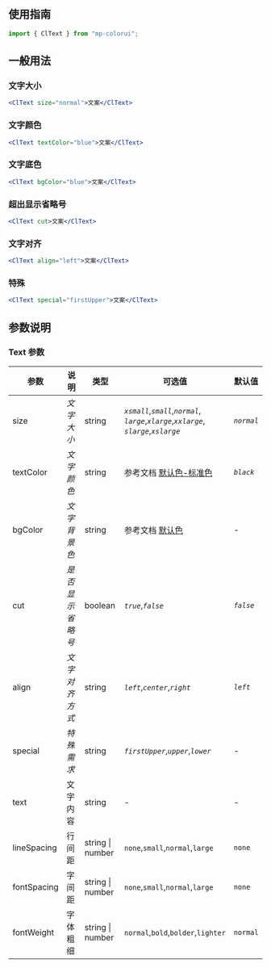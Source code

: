 ## 使用指南

```js
import { ClText } from "mp-colorui";
```

## 一般用法

### 文字大小

```jsx
<ClText size="normal">文案</ClText>
```

### 文字颜色

```jsx
<ClText textColor="blue">文案</ClText>
```

### 文字底色

```jsx
<ClText bgColor="blue">文案</ClText>
```

### 超出显示省略号

```jsx
<ClText cut>文案</ClText>
```

### 文字对齐

```jsx
<ClText align="left">文案</ClText>
```

### 特殊

```jsx
<ClText special="firstUpper">文案</ClText>
```

## 参数说明

### Text 参数

| 参数        | 说明             | 类型             | 可选值                                                                                              | 默认值     |
| ----------- | ---------------- | ---------------- | --------------------------------------------------------------------------------------------------- | ---------- |
| size        | _文字大小_       | string           | _`xsmall`_,_`small`_,_`normal`_,<br />_`large`_,_`xlarge`_,_`xxlarge`_,<br />_`slarge`_,_`xslarge`_ | _`normal`_ |
| textColor   | _文字颜色_       | string           | 参考文档 [默认色-标准色](/home/color?id=标准色)                                                     | _`black`_  |
| bgColor     | _文字背景色_     | string           | 参考文档 [默认色](/home/color)                                                                      | -          |
| cut         | _是否显示省略号_ | boolean          | _`true`_,_`false`_                                                                                  | _`false`_  |
| align       | _文字对齐方式_   | string           | _`left`_,_`center`_,_`right`_                                                                       | _`left`_   |
| special     | _特殊需求_       | string           | _`firstUpper`_,_`upper`_,_`lower`_                                                                  | -          |
| text        | 文字内容         | string           | -                                                                                                   | -          |
| lineSpacing | 行间距           | string \| number | `none`,`small`,`normal`,`large`                                                                     | `none`     |
| fontSpacing | 字间距           | string \| number | `none`,`small`,`normal`,`large`                                                                     | `none`     |
| fontWeight  | 字体粗细         | string \| number | `normal`,`bold`,`bolder`,`lighter`                                                                  | `normal`   |

<FloatPhone url="https://yinliangdream.github.io/mp-colorui-h5-demo/#/pages/components/text/index" />
